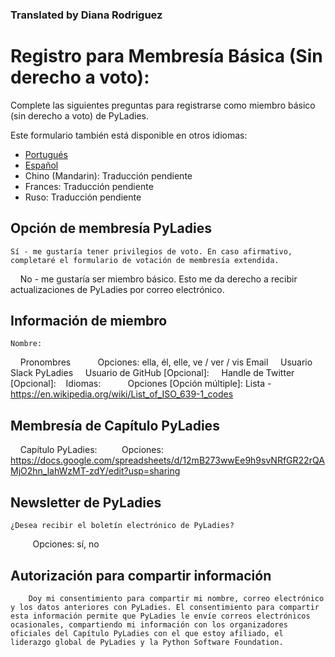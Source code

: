 ### Translated by Diana Rodriguez

# Registro para Membresía Básica (Sin derecho a voto):

Complete las siguientes preguntas para registrarse como miembro básico (sin derecho a voto) de PyLadies.

Este formulario también está disponible en otros idiomas:

- [Portugués](https://github.com/pyladies/project-admin-logisitics/blob/master/forms/basic-membership-form-pt.md)
- [Español](https://github.com/pyladies/project-admin-logisitics/blob/master/forms/basic-membership-form-es.md)
- Chino (Mandarin): Traducción pendiente
- Frances: Traducción pendiente
- Ruso: Traducción pendiente

## Opción de membresía PyLadies
    
    Sí - me gustaría tener privilegios de voto. En caso afirmativo, completaré el formulario de votación de membresía extendida.
    No - me gustaría ser miembro básico. Esto me da derecho a recibir actualizaciones de PyLadies por correo electrónico.
    
## Información de miembro
    
    Nombre:
    Pronombres
             Opciones: ella, él, elle, ve / ver / vis
    Email
    Usuario Slack PyLadies
    Usuario de GitHub [Opcional]:
    Handle de Twitter [Opcional]:
    Idiomas:
             Opciones [Opción múltiple]: Lista -  https://en.wikipedia.org/wiki/List_of_ISO_639-1_codes
         
## Membresía de Capítulo PyLadies

    Capítulo PyLadies:
            Opciones: https://docs.google.com/spreadsheets/d/12mB273wwEe9h9svNRfGR22rQAMjO2hn_lahWzMT-zdY/edit?usp=sharing

## Newsletter de PyLadies 

    ¿Desea recibir el boletín electrónico de PyLadies?
             Opciones: sí, no

## Autorización para compartir información
        
        Doy mi consentimiento para compartir mi nombre, correo electrónico y los datos anteriores con PyLadies. El consentimiento para compartir esta información permite que PyLadies le envíe correos electrónicos ocasionales, compartiendo mi información con los organizadores oficiales del Capítulo PyLadies con el que estoy afiliado, el liderazgo global de PyLadies y la Python Software Foundation.
